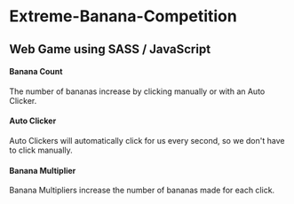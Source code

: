 # Extreme-Banana-Competition
## Web Game using SASS / JavaScript
#### Banana Count
The number of bananas increase by clicking manually or with an Auto Clicker.

#### Auto Clicker
Auto Clickers will automatically click for us every second, so we don't have to click manually.

#### Banana Multiplier
Banana Multipliers increase the number of bananas made for each click.
